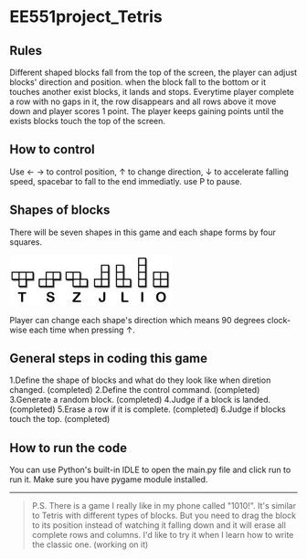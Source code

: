 ﻿# EE551project_Tetris

## Rules
Different shaped blocks fall from the top of the screen, the player can adjust blocks' direction and position. when the block fall to the bottom or it touches another exist blocks, it lands and stops. Everytime player complete a row with no gaps in it, the row disappears and all rows above it move down and player scores 1 point. The player keeps gaining points until the exists blocks touch the top of the screen.

## How to control 
Use ← → to control position, ↑ to change direction, ↓ to accelerate falling speed, spacebar to fall to the end immediatly. use P to pause. 

## Shapes of blocks 
There will be seven shapes in this game and each shape forms by four squares.

![image](https://github.com/tonyqtang/ee551project/blob/master/different%20_blocks.jpg)

Player can change each shape's direction which means 90 degrees clock-wise each time when pressing ↑.

## General steps in coding this game

1.Define the shape of blocks and what do they look like when diretion changed.  (completed)
2.Define the control command.  (completed)
3.Generate a random block.   (completed)
4.Judge if a block is landed.  (completed)
5.Erase a row if it is complete.  (completed)
6.Judge if blocks touch the top.  (completed)

## How to run the code  
You can use Python's built-in IDLE to open the main.py file and click run to run it. Make sure you have pygame module installed.  


---


> P.S. There is a game I really like in my phone called "1010!". It's similar to Tetris with different types of blocks. But you need to drag the block to its position instead of watching it falling down and it will erase all complete rows and columns. I'd like to try it when I learn how to write the classic one.   (working on it)                

